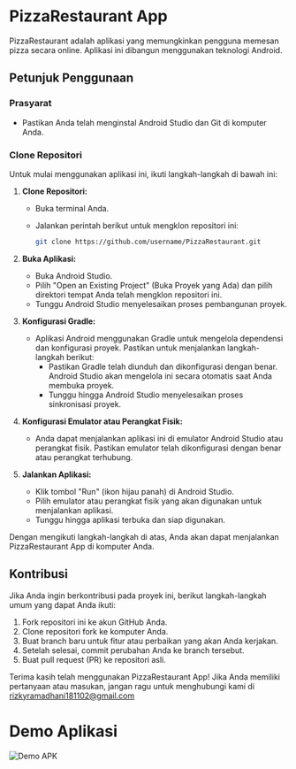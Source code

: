 # PizzaRestaurant App

PizzaRestaurant adalah aplikasi yang memungkinkan pengguna memesan pizza secara online. Aplikasi ini dibangun menggunakan teknologi Android.

## Petunjuk Penggunaan

### Prasyarat

- Pastikan Anda telah menginstal Android Studio dan Git di komputer Anda.

### Clone Repositori

Untuk mulai menggunakan aplikasi ini, ikuti langkah-langkah di bawah ini:

1. **Clone Repositori:**
   - Buka terminal Anda.
   - Jalankan perintah berikut untuk mengklon repositori ini:

     ```bash
     git clone https://github.com/username/PizzaRestaurant.git
     ```

2. **Buka Aplikasi:**
   - Buka Android Studio.
   - Pilih "Open an Existing Project" (Buka Proyek yang Ada) dan pilih direktori tempat Anda telah mengklon repositori ini.
   - Tunggu Android Studio menyelesaikan proses pembangunan proyek.

3. **Konfigurasi Gradle:**
   - Aplikasi Android menggunakan Gradle untuk mengelola dependensi dan konfigurasi proyek. Pastikan untuk menjalankan langkah-langkah berikut:
     - Pastikan Gradle telah diunduh dan dikonfigurasi dengan benar. Android Studio akan mengelola ini secara otomatis saat Anda membuka proyek.
     - Tunggu hingga Android Studio menyelesaikan proses sinkronisasi proyek.

4. **Konfigurasi Emulator atau Perangkat Fisik:**
   - Anda dapat menjalankan aplikasi ini di emulator Android Studio atau perangkat fisik. Pastikan emulator telah dikonfigurasi dengan benar atau perangkat terhubung.

5. **Jalankan Aplikasi:**
   - Klik tombol "Run" (ikon hijau panah) di Android Studio.
   - Pilih emulator atau perangkat fisik yang akan digunakan untuk menjalankan aplikasi.
   - Tunggu hingga aplikasi terbuka dan siap digunakan.

Dengan mengikuti langkah-langkah di atas, Anda akan dapat menjalankan PizzaRestaurant App di komputer Anda.

## Kontribusi

Jika Anda ingin berkontribusi pada proyek ini, berikut langkah-langkah umum yang dapat Anda ikuti:

1. Fork repositori ini ke akun GitHub Anda.
2. Clone repositori fork ke komputer Anda.
3. Buat branch baru untuk fitur atau perbaikan yang akan Anda kerjakan.
4. Setelah selesai, commit perubahan Anda ke branch tersebut.
5. Buat pull request (PR) ke repositori asli.

Terima kasih telah menggunakan PizzaRestaurant App! Jika Anda memiliki pertanyaan atau masukan, jangan ragu untuk menghubungi kami di rizkyramadhani181102@gmail.com
   
# Demo Aplikasi
![Demo APK](Demo-PizzaRestaurant.gif)
